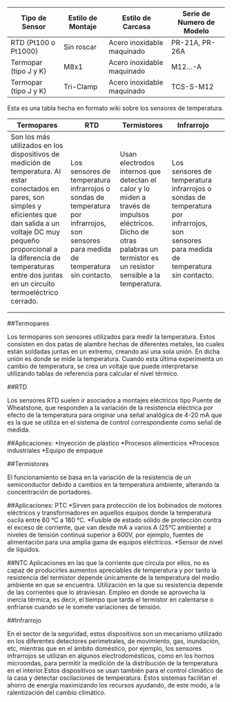 | Tipo de Sensor        | Estilo de Montaje | Estilo de Carcasa           | Serie de Numero de Modelo |
|-----------------------|-------------------|-----------------------------|---------------------------|
| RTD (Pt100 o Pt1000)  | Sin roscar        | Acero inoxidable maquinado  | PR-21A, PR-26A            |
| Termopar (tipo J y K) | M8x1              | Acero inoxidable maquinado  | M12…-A                    |
| Termopar (tipo J y K) | Tri-Clamp         | Acero inoxidable maquinado  | TCS-S-M12                 |

Esta es una tabla hecha en formato wiki sobre los sensores de temperatura.

| Termopares  |  RTD | Termistores  |  Infrarrojo |   |
|---|---|---|---|---|
| Son los más utilizados en los dispositivos de medición de temperatura. Al estar conectados en pares, son simples y eficientes que dan salida a un voltaje DC muy pequeño proporcional a la diferencia de temperaturas entre dos juntas en un circuito termoeléctrico cerrado.| Los sensores de temperatura infrarrojos o sondas de temperatura por infrarrojos, son sensores para medida de temperatura sin contacto.  |Usan electrodos internos que detectan el calor y lo miden a través de impulsos eléctricos. Dicho de otras palabras un termistor es un resistor sensible a la temperatura. |Los sensores de temperatura infrarrojos o sondas de temperatura por infrarrojos, son sensores para medida de temperatura sin contacto. 
|  |   |   |   |   |
|   |   |   |   |   |

##Termopares

Los termopares son sensores utilizados para medir la temperatura. Estos consisten en dos patas de alambre hechas de diferentes metales, las cuales están soldadas juntas en un extremo, creando así una sola unión. En dicha unión es donde se mide la temperatura. Cuando esta última experimenta un cambio de temperatura, se crea un voltaje que puede interpretarse utilizando tablas de referencia para calcular el nivel térmico.

##RTD

Los sensores RTD suelen ir asociados a montajes eléctricos tipo Puente de Wheatstone, que responden a la variación de la resistencia eléctrica por efecto de la temperatura para originar una señal analógica de 4-20 mA que es la que se utiliza en el sistema de control correspondiente como señal de medida.

##Aplicaciones:
*Inyección de plástico
*Procesos alimenticios
*Procesos industriales
*Equipo de empaque

##Termistores

El funcionamiento se basa en la variación de la resistencia de un semiconductor debido a cambios en la temperatura ambiente, alterando la concentración de portadores.

##Aplicaciones: PTC
*Sirven para protección de los bobinados de motores eléctricos y transformadores en aquellos equipos donde la   temperatura oscila entre 60 °C a 180 °C.
*Fusible de estado sólido de protección contra el exceso de corriente, que van desde mA a varios A (25°C ambiente) a niveles de tensión continua superior a 600V, por ejemplo, fuentes de alimentación para una amplia gama de equipos eléctricos.
*Sensor de nivel de líquidos.

##NTC
Aplicaciones en las que la corriente que circula por ellos, no es capaz de producirles aumentos apreciables de temperatura y por tanto la resistencia del termistor depende únicamente de la temperatura del medio ambiente en que se encuentra.
Utilización en la que su resistencia depende de las corrientes que lo atraviesan.
Empleo en donde se aprovecha la inercia térmica, es decir, el tiempo que tarda el termistor en calentarse o enfriarse cuando se le somete variaciones de tensión.

##Infrarrojo

En el sector de la seguridad, estos dispositivos son un mecanismo utilizado en los diferentes detectores perimetrales, de movimiento, gas, inundación, etc, mientras que en el ámbito doméstico, por ejemplo, los sensores infrarrojos se utilizan en algunos electrodomésticos, como en los hornos microondas, para permitir la medición de la distribución de la temperatura en el interior.Estos dispositivos se usan también para el control climático de la casa y detectar oscilaciones de temperatura. Estos sistemas facilitan el ahorro de energía maximizando los recursos ayudando, de este modo, a la ralentización del cambio climático.
